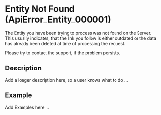 # Entity Not Found (ApiError_Entity_000001)

The Entity you have been trying to process was not found on the Server. This 
usually indicates, that the link you follow is either outdated or the data 
has already been deleted at time of processing the request.

Please try to contact the support, if the problem persists.

## Description

Add a longer description here, so a user knows what to do ...

## Example

Add Examples here ...